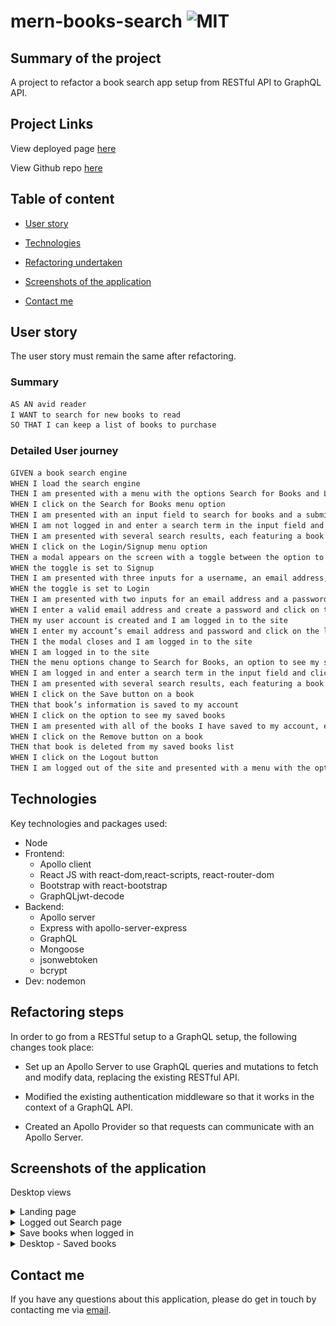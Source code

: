 # mern-books-search ![MIT](https://img.shields.io/badge/License-MIT-green)

## Summary of the project

A project to refactor a book search app setup from RESTful API to GraphQL API.

## Project Links

View deployed page [ here](https://shrouded-earth-80466.herokuapp.com/)

View Github repo [here](https://github.com/nsharma-uk/mern-book-search)

## Table of content

- [User story](#user-story)

- [Technologies](#technologies)

- [Refactoring undertaken](#refactoring-undetaken)

- [Screenshots of the application](#screenshots-of-the-application)

- [Contact me](#contact-me)

## User story

The user story must remain the same after refactoring.

### Summary

```md
AS AN avid reader
I WANT to search for new books to read
SO THAT I can keep a list of books to purchase
```

### Detailed User journey

```md
GIVEN a book search engine
WHEN I load the search engine
THEN I am presented with a menu with the options Search for Books and Login/Signup and an input field to search for books and a submit button
WHEN I click on the Search for Books menu option
THEN I am presented with an input field to search for books and a submit button
WHEN I am not logged in and enter a search term in the input field and click the submit button
THEN I am presented with several search results, each featuring a book’s title, author, description, image, and a link to that book on the Google Books site
WHEN I click on the Login/Signup menu option
THEN a modal appears on the screen with a toggle between the option to log in or sign up
WHEN the toggle is set to Signup
THEN I am presented with three inputs for a username, an email address, and a password, and a signup button
WHEN the toggle is set to Login
THEN I am presented with two inputs for an email address and a password and login button
WHEN I enter a valid email address and create a password and click on the signup button
THEN my user account is created and I am logged in to the site
WHEN I enter my account’s email address and password and click on the login button
THEN I the modal closes and I am logged in to the site
WHEN I am logged in to the site
THEN the menu options change to Search for Books, an option to see my saved books, and Logout
WHEN I am logged in and enter a search term in the input field and click the submit button
THEN I am presented with several search results, each featuring a book’s title, author, description, image, and a link to that book on the Google Books site and a button to save a book to my account
WHEN I click on the Save button on a book
THEN that book’s information is saved to my account
WHEN I click on the option to see my saved books
THEN I am presented with all of the books I have saved to my account, each featuring the book’s title, author, description, image, and a link to that book on the Google Books site and a button to remove a book from my account
WHEN I click on the Remove button on a book
THEN that book is deleted from my saved books list
WHEN I click on the Logout button
THEN I am logged out of the site and presented with a menu with the options Search for Books and Login/Signup and an input field to search for books and a submit button
```

## Technologies

Key technologies and packages used:

- Node
- Frontend:
  - Apollo client
  - React JS with react-dom,react-scripts, react-router-dom
  - Bootstrap with react-bootstrap
  - GraphQLjwt-decode
- Backend:
  - Apollo server
  - Express with apollo-server-express
  - GraphQL
  - Mongoose
  - jsonwebtoken
  - bcrypt
- Dev: nodemon

## Refactoring steps

In order to go from a RESTful setup to a GraphQL setup, the following changes took place:

- Set up an Apollo Server to use GraphQL queries and mutations to fetch and modify data, replacing the existing RESTful API.

- Modified the existing authentication middleware so that it works in the context of a GraphQL API.

- Created an Apollo Provider so that requests can communicate with an Apollo Server.

## Screenshots of the application

Desktop views

<details>
<summary>Landing page</summary>

![Landing page](./other/bookslandingpage.png)

</details>

<details>
<summary>Logged out Search page</summary>

![Logged out Search page](./other/bookssearchpage.png)

</details>
<details>
<summary>Save books when logged in</summary>

![Logged in Search page](./other/bookssavebooks.png)

</details>

<details>
<summary>Desktop - Saved books</summary>

![Saved books page](./other/booksavedbooks.png)

</details>

## Contact me

If you have any questions about this application, please do get in touch by contacting me via [email](mailto:nsharmauk711@gmail.com).
